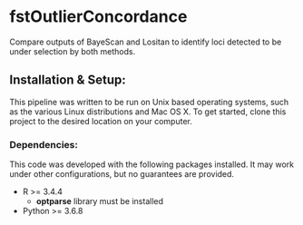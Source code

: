 # fstOutlierConcordance
Compare outputs of BayeScan and Lositan to identify loci detected to be under selection by both methods.

## Installation & Setup:

This pipeline was written to be run on Unix based operating systems, such as the various Linux distributions and Mac OS X.  To get started, clone this project to the desired location on your computer.

### Dependencies:
This code was developed with the following packages installed. It may work under other configurations, but no guarantees are provided.
* R >= 3.4.4
  * **optparse** library must be installed
* Python >= 3.6.8
